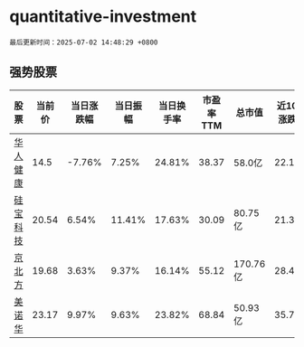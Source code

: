 # quantitative-investment

`最后更新时间：2025-07-02 14:48:29 +0800`

## 强势股票

|股票|当前价|当日涨跌幅|当日振幅|当日换手率|市盈率TTM|总市值|近10日涨跌幅|
|----|----|----|----|----|----|----|----|
|[华人健康](https://xueqiu.com/S/SZ301408)|14.5|-7.76%|7.25%|24.81%|38.37|58.0亿|22.16%|
|[硅宝科技](https://xueqiu.com/S/SZ300019)|20.54|6.54%|11.41%|17.63%|30.09|80.75亿|21.39%|
|[京北方](https://xueqiu.com/S/SZ002987)|19.68|3.63%|9.37%|16.14%|55.12|170.76亿|28.46%|
|[美诺华](https://xueqiu.com/S/SH603538)|23.17|9.97%|9.63%|23.82%|68.84|50.93亿|35.74%|
